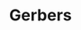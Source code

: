 ---
inv_num: 2012-096
add_credit:
url: 2012-096-gerbers
title: Gerbers
year: '2012'
display_year: '2012'
medium: Pen on paper
dims: 24 X 36 inches
pitch:
ps:
live_url:
youtube:
related_code:
subheading:
download:
commission:
related:
layout: things-i-made
---
